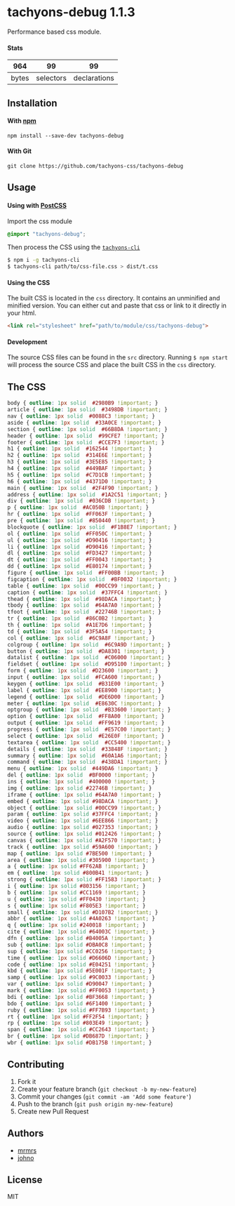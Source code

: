 # tachyons-debug 1.1.3

Performance based css module.

#### Stats

964 | 99 | 99
---|---|---
bytes | selectors | declarations

## Installation

#### With [npm](https://npmjs.com)

```
npm install --save-dev tachyons-debug
```

#### With Git

```
git clone https://github.com/tachyons-css/tachyons-debug
```

## Usage

#### Using with [PostCSS](https://github.com/postcss/postcss)

Import the css module

```css
@import "tachyons-debug";
```

Then process the CSS using the [`tachyons-cli`](https://github.com/tachyons-css/tachyons-cli)

```sh
$ npm i -g tachyons-cli
$ tachyons-cli path/to/css-file.css > dist/t.css
```

#### Using the CSS

The built CSS is located in the `css` directory. It contains an unminified and minified version.
You can either cut and paste that css or link to it directly in your html.

```html
<link rel="stylesheet" href="path/to/module/css/tachyons-debug">
```

#### Development

The source CSS files can be found in the `src` directory.
Running `$ npm start` will process the source CSS and place the built CSS in the `css` directory.

## The CSS

```css
body { outline: 1px solid  #2980B9 !important; }
article { outline: 1px solid  #3498DB !important; }
nav { outline: 1px solid  #0088C3 !important; }
aside { outline: 1px solid  #33A0CE !important; }
section { outline: 1px solid  #66B8DA !important; }
header { outline: 1px solid  #99CFE7 !important; }
footer { outline: 1px solid  #CCE7F3 !important; }
h1 { outline: 1px solid  #162544 !important; }
h2 { outline: 1px solid  #314E6E !important; }
h3 { outline: 1px solid  #3E5E85 !important; }
h4 { outline: 1px solid  #449BAF !important; }
h5 { outline: 1px solid  #C7D1CB !important; }
h6 { outline: 1px solid  #4371D0 !important; }
main { outline: 1px solid  #2F4F90 !important; }
address { outline: 1px solid  #1A2C51 !important; }
div { outline: 1px solid  #036CDB !important; }
p { outline: 1px solid  #AC050B !important; }
hr { outline: 1px solid  #FF063F !important; }
pre { outline: 1px solid  #850440 !important; }
blockquote { outline: 1px solid  #F1B8E7 !important; }
ol { outline: 1px solid  #FF050C !important; }
ul { outline: 1px solid  #D90416 !important; }
li { outline: 1px solid  #D90416 !important; }
dl { outline: 1px solid  #FD3427 !important; }
dt { outline: 1px solid  #FF0043 !important; }
dd { outline: 1px solid  #E80174 !important; }
figure { outline: 1px solid  #FF00BB !important; }
figcaption { outline: 1px solid  #BF0032 !important; }
table { outline: 1px solid  #00CC99 !important; }
caption { outline: 1px solid  #37FFC4 !important; }
thead { outline: 1px solid  #98DACA !important; }
tbody { outline: 1px solid  #64A7A0 !important; }
tfoot { outline: 1px solid  #22746B !important; }
tr { outline: 1px solid  #86C0B2 !important; }
th { outline: 1px solid  #A1E7D6 !important; }
td { outline: 1px solid  #3F5A54 !important; }
col { outline: 1px solid  #6C9A8F !important; }
colgroup { outline: 1px solid  #6C9A9D !important; }
button { outline: 1px solid  #DA8301 !important; }
datalist { outline: 1px solid  #C06000 !important; }
fieldset { outline: 1px solid  #D95100 !important; }
form { outline: 1px solid  #D23600 !important; }
input { outline: 1px solid  #FCA600 !important; }
keygen { outline: 1px solid  #B31E00 !important; }
label { outline: 1px solid  #EE8900 !important; }
legend { outline: 1px solid  #DE6D00 !important; }
meter { outline: 1px solid  #E8630C !important; }
optgroup { outline: 1px solid  #B33600 !important; }
option { outline: 1px solid  #FF8A00 !important; }
output { outline: 1px solid  #FF9619 !important; }
progress { outline: 1px solid  #E57C00 !important; }
select { outline: 1px solid  #E26E0F !important; }
textarea { outline: 1px solid  #CC5400 !important; }
details { outline: 1px solid  #33848F !important; }
summary { outline: 1px solid  #60A1A6 !important; }
command { outline: 1px solid  #438DA1 !important; }
menu { outline: 1px solid  #449DA6 !important; }
del { outline: 1px solid  #BF0000 !important; }
ins { outline: 1px solid  #400000 !important; }
img { outline: 1px solid #22746B !important; }
iframe { outline: 1px solid #64A7A0 !important; }
embed { outline: 1px solid #98DACA !important; }
object { outline: 1px solid #00CC99 !important; }
param { outline: 1px solid #37FFC4 !important; }
video { outline: 1px solid #6EE866 !important; }
audio { outline: 1px solid #027353 !important; }
source { outline: 1px solid #012426 !important; }
canvas { outline: 1px solid #A2F570 !important; }
track { outline: 1px solid #59A600 !important; }
map { outline: 1px solid #7BE500 !important; }
area { outline: 1px solid #305900 !important; }
a { outline: 1px solid #FF62AB !important; }
em { outline: 1px solid #800B41 !important; }
strong { outline: 1px solid #FF1583 !important; }
i { outline: 1px solid #803156 !important; }
b { outline: 1px solid #CC1169 !important; }
u { outline: 1px solid #FF0430 !important; }
s { outline: 1px solid #F805E3 !important; }
small { outline: 1px solid #D107B2 !important; }
abbr { outline: 1px solid #4A0263 !important; }
q { outline: 1px solid #240018 !important; }
cite { outline: 1px solid #64003C !important; }
dfn { outline: 1px solid #B4005A !important; }
sub { outline: 1px solid #DBA0C8 !important; }
sup { outline: 1px solid #CC0256 !important; }
time { outline: 1px solid #D6606D !important; }
code { outline: 1px solid #E04251 !important; }
kbd { outline: 1px solid #5E001F !important; }
samp { outline: 1px solid #9C0033 !important; }
var { outline: 1px solid #D90047 !important; }
mark { outline: 1px solid #FF0053 !important; }
bdi { outline: 1px solid #BF3668 !important; }
bdo { outline: 1px solid #6F1400 !important; }
ruby { outline: 1px solid #FF7B93 !important; }
rt { outline: 1px solid #FF2F54 !important; }
rp { outline: 1px solid #803E49 !important; }
span { outline: 1px solid #CC2643 !important; }
br { outline: 1px solid #DB687D !important; }
wbr { outline: 1px solid #DB175B !important; }
```

## Contributing

1. Fork it
2. Create your feature branch (`git checkout -b my-new-feature`)
3. Commit your changes (`git commit -am 'Add some feature'`)
4. Push to the branch (`git push origin my-new-feature`)
5. Create new Pull Request

## Authors

* [mrmrs](http://mrmrs.io)
* [johno](http://johnotander.com)

## License

MIT

